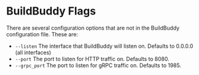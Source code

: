 <!--
{
  "name": "Flags",
  "category": "5f84be4816a46711e64ca065",
  "priority": 100
}
-->

# BuildBuddy Flags

There are several configuration options that are not in the BuildBuddy configuration file. These are:

- `--listen` The interface that BuildBuddy will listen on. Defaults to 0.0.0.0 (all interfaces)
- `--port` The port to listen for HTTP traffic on. Defaults to 8080.
- `--grpc_port` The port to listen for gRPC traffic on. Defaults to 1985.

